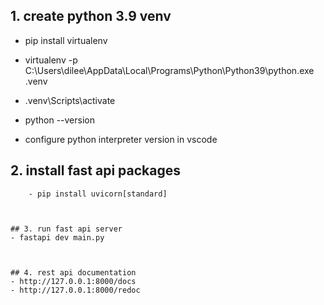 ## 1. create python 3.9 venv
   - pip install virtualenv
   - virtualenv -p C:\Users\dilee\AppData\Local\Programs\Python\Python39\python.exe .venv
   - .venv\Scripts\activate
   - python --version
   
   - configure  python interpreter version in vscode


## 2. install fast api packages 
   ``` - pip install "fastapi[standard]"
       - pip install uvicorn[standard]
   


## 3. run fast api server
   - fastapi dev main.py
   


## 4. rest api documentation
   - http://127.0.0.1:8000/docs
   - http://127.0.0.1:8000/redoc



